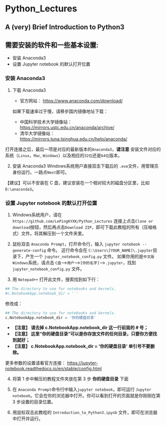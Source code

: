 # Python_Lectures
A (very) Brief Introduction to Python3
---

## 需要安装的软件和一些基本设置:
- 安装 Anaconda3
- 设置 Jupyter notebook 的默认打开位置

### 安装 Anaconda3
1. 下载 Anaconda3
    - 官方网站： https://www.anaconda.com/download/

    如果下载速率过于慢，请移步国内镜像地址下载：
    - 中国科学技术大学镜像站： https://mirrors.ustc.edu.cn/anaconda/archive/
    - 清华大学镜像站：https://mirrors.tuna.tsinghua.edu.cn/help/anaconda/

  打开连接之后，最后一项是对应的最新版本的`Anaconda3`，**请注意** 安装文件对应的系统（`Linux`，`Mac`, `Windows`）以及相应的`32位`还是`64位`版本。


2. 安装 Anaconda3
Windows系统用户直接双击下载后的 `.exe`文件，用管理员身份运行。一路点`Next`即可。

【建议】可以不安装在 C 盘，建议安装在一个相对较大的磁盘分区里，比如 `D:\anaconda3`。

### 设置 Jupyter notebook 的默认打开位置
1. Windows系统用户，请在 `https://github.com/LePingKYXK/Python_Lectures` 连接上点击`Clone or download`按钮，然后再点击`Download ZIP`，即可下载此教程的所有（压缩格式）文件。将其解压到一个文件夹里。

2. 鼠标双击 `Anaconda Prompt`，打开命令行，输入 `jupyter notebook --generate-config` 命令。
这行命令会在 `C:\Users\[YOUR_NAME]\.jupyter`目录下，产生一个 `jupyter_notebook_config.py` 文件。
如果你用的是`中文版 Windows`系统，请点击 `C盘`-->`用户`-->`[你的名字]`-->`.jupyter`，找到 `jupyter_notebook_config.py` 文件。

3. 用 `Notepad++` 打开此文件，搜索找到如下行：
```python
## The directory to use for notebooks and kernels.
#c.NotebookApp.notebook_dir = ' '
```
修改成：
```python
## The directory to use for notebooks and kernels.
c.NotebookApp.notebook_dir = '你的硬盘目录'
```
- **【注意】 请去掉 c.NotebookApp.notebook_dir 这一行前面的 # 号；**
- **【注意】 这里“你的硬盘目录”可以是你存放文件的任何目录，只要你方便找到就好；**
- **【注意】 c.NotebookApp.notebook_dir = '你的硬盘目录' 单引号不要删除。**

更多参数的设置请看官方连接： https://jupyter-notebook.readthedocs.io/en/stable/config.html

4. 将第 1 步中解压的教程文件夹放在第 3 步 **你的硬盘目录** 下面

5. 在 `Anaconda Prompt`命令行中输入`jupyter notebook`，即可运行 `Jupyter notebook`。它会在你的浏览器中打开。你可以看到打开的页面就是你刚刚在第 3 步设置的目录位置。

6. 用鼠标双击此教程的 `Introduction_to_Python3.ipynb` 文件，即可在浏览器中打开并运行。
